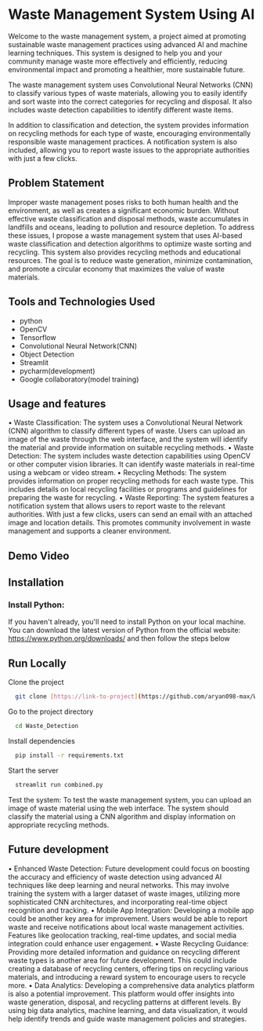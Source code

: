 
# Waste Management System Using AI

Welcome to the waste management system, a project aimed at promoting sustainable waste management practices using advanced AI and machine learning techniques. This system is designed to help you and your community manage waste more effectively and efficiently, reducing environmental impact and promoting a healthier, more sustainable future.

The waste management system uses Convolutional Neural Networks (CNN) to classify various types of waste materials, allowing you to easily identify and sort waste into the correct categories for recycling and disposal. It also includes waste detection capabilities to identify different waste items.

In addition to classification and detection, the system provides information on recycling methods for each type of waste, encouraging environmentally responsible waste management practices. A notification system is also included, allowing you to report waste issues to the appropriate authorities with just a few clicks.


## Problem Statement

Improper waste management poses risks to both human health and the environment, as well as creates a significant economic burden. Without effective waste classification and disposal methods, waste accumulates in landfills and oceans, leading to pollution and resource depletion. To address these issues, I propose a waste management system that uses AI-based waste classification and detection algorithms to optimize waste sorting and recycling. This system also provides recycling methods and educational resources. The goal is to reduce waste generation, minimize contamination, and promote a circular economy that maximizes the value of waste materials.

## Tools and Technologies Used
- python
- OpenCV
- Tensorflow
- Convolutional Neural Network(CNN)
- Object Detection
- Streamlit
- pycharm(development)
- Google collaboratory(model training)



## Usage and features


•  Waste Classification: The system uses a Convolutional Neural Network (CNN) algorithm to classify different types of waste. Users can upload an image of the waste through the web interface, and the system will identify the material and provide information on suitable recycling methods.
•  Waste Detection: The system includes waste detection capabilities using OpenCV or other computer vision libraries. It can identify waste materials in real-time using a webcam or video stream.
•  Recycling Methods: The system provides information on proper recycling methods for each waste type. This includes details on local recycling facilities or programs and guidelines for preparing the waste for recycling.
•  Waste Reporting: The system features a notification system that allows users to report waste to the relevant authorities. With just a few clicks, users can send an email with an attached image and location details. This promotes community involvement in waste management and supports a cleaner environment.



## Demo Video





## Installation

### Install Python:
If you haven't already, you'll need to install Python on your local machine. You can download the latest version of Python from the official website: https://www.python.org/downloads/ and then follow the steps below


## Run Locally

Clone the project

```bash
  git clone [https://link-to-project](https://github.com/aryan098-max/Waste_Detection)
```

Go to the project directory

```bash
  cd Waste_Detection
```

Install dependencies

```bash
  pip install -r requirements.txt
```

Start the server

```bash
  streamlit run combined.py
```
Test the system: To test the waste management system, you can upload an image of waste material using the web interface. The system should classify the material using a CNN algorithm and display information on appropriate recycling methods.



## Future development

•  Enhanced Waste Detection: Future development could focus on boosting the accuracy and efficiency of waste detection using advanced AI techniques like deep learning and neural networks. This may involve training the system with a larger dataset of waste images, utilizing more sophisticated CNN architectures, and incorporating real-time object recognition and tracking.
•  Mobile App Integration: Developing a mobile app could be another key area for improvement. Users would be able to report waste and receive notifications about local waste management activities. Features like geolocation tracking, real-time updates, and social media integration could enhance user engagement.
•  Waste Recycling Guidance: Providing more detailed information and guidance on recycling different waste types is another area for future development. This could include creating a database of recycling centers, offering tips on recycling various materials, and introducing a reward system to encourage users to recycle more.
•  Data Analytics: Developing a comprehensive data analytics platform is also a potential improvement. This platform would offer insights into waste generation, disposal, and recycling patterns at different levels. By using big data analytics, machine learning, and data visualization, it would help identify trends and guide waste management policies and strategies.

